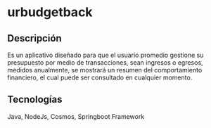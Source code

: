 # urbudgetback
<h2>Descripción</h2>
<p>Es un aplicativo diseñado para que el usuario promedio gestione su presupuesto por medio de transacciones, sean ingresos o egresos, medidos anualmente, se mostrará un resumen del comportamiento financiero, el cual puede ser consultado en cualquier momento.</p>
<h2>Tecnologías</h2>
<p>Java, NodeJs, Cosmos, Springboot Framework</p>
